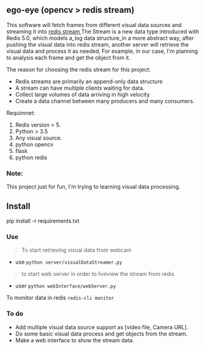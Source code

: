 ## ego-eye (opencv > redis stream)

This software will fetch frames from different visual data sources and streaming it into [redis stream ]([https://redis.io/topics/streams-intro](https://redis.io/topics/streams-intro)) The Stream is a new data type introduced with Redis 5.0, which models a_log data structure_in a more abstract way, after pushing the visual data into redis stream, another server will retrieve the visual data and process it as needed, For example, in our case, I'm planning to analysis each frame and get the object from it.

The reason for choosing the redis stream for this project:
* Redis streams are primarily an append-only data structure
* A stream can have multiple clients waiting for data.
* Collect large volumes of data arriving in high velocity
* Create a data channel between many producers and many consumers.

Requimnet:
1. Redis version > 5.
2. Python > 3.5
3. Any visual source.
4. python opencv
5. flask
6. python redis

### Note:
This project just for fun, I'm trying to learning visual data processing.


## Install
pip install -r requirements.txt

### Use

> To start retrieving visual data from webcam
* use `python server/visualDataStreamer.py`
> to start web server in order to liveview the stream from redis
* user `python webInterface/webServer.py`


To monitor data in redis `redis-cli monitor`



### To do

* Add multiple visual data source support as [video file, Camera URL].
* Do some basic visual data process and get objects from the stream.
* Make a web interface to show the stream data.